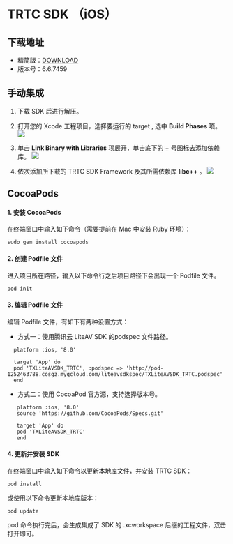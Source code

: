 # TRTC SDK （iOS）

## 下载地址
- 精简版：[DOWNLOAD](http://liteavsdk-1252463788.cosgz.myqcloud.com/6.6/TXLiteAVSDK_TRTC_iOS_6.6.7459_SDK.zip)
- 版本号：6.6.7459

## 手动集成

1. 下载 SDK 后进行解压。

2. 打开您的 Xcode 工程项目，选择要运行的 target , 选中 **Build Phases** 项。
![](https://main.qcloudimg.com/raw/2719ff925e92de21a2ba370a8ba5a32c.jpg)

3. 单击 **Link Binary with Libraries** 项展开，单击底下的 + 号图标去添加依赖库。
![](https://main.qcloudimg.com/raw/2e3b382fccadb0fe9e1038fffa1ef12f.jpg)

4. 依次添加所下载的 TRTC SDK Framework 及其所需依赖库 **libc++** 。
![](https://main.qcloudimg.com/raw/0327c1ab6562e0f6e7f17b2e0fbe96dd.jpg)



## CocoaPods 
#### 1. 安装 CocoaPods
在终端窗口中输入如下命令（需要提前在 Mac 中安装 Ruby 环境）：
```
sudo gem install cocoapods
```

#### 2. 创建 Podfile 文件
进入项目所在路径，输入以下命令行之后项目路径下会出现一个 Podfile 文件。
```
pod init
```

#### 3. 编辑 Podfile 文件
编辑 Podfile 文件，有如下有两种设置方式：
-  方式一：使用腾讯云 LiteAV SDK 的podspec 文件路径。
```
  platform :ios, '8.0'
  
  target 'App' do
  pod 'TXLiteAVSDK_TRTC', :podspec => 'http://pod-1252463788.cosgz.myqcloud.com/liteavsdkspec/TXLiteAVSDK_TRTC.podspec'
  end
```

-  方式二：使用 CocoaPod 官方源，支持选择版本号。
```
   platform :ios, '8.0'
   source 'https://github.com/CocoaPods/Specs.git'
   
   target 'App' do
   pod 'TXLiteAVSDK_TRTC'
   end
```
  
#### 4. 更新并安装 SDK
在终端窗口中输入如下命令以更新本地库文件，并安装 TRTC SDK：
```
pod install
```
或使用以下命令更新本地库版本：
```
pod update
```

pod 命令执行完后，会生成集成了 SDK 的 .xcworkspace 后缀的工程文件，双击打开即可。


